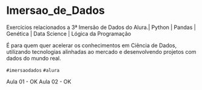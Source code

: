 # Imersao_de_Dados
Exercícios relacionados a 3ª Imersão de Dados do Alura.| Python | Pandas | Genética | Data Science | Lógica da Programação

É para quem quer acelerar os conhecimentos em Ciência de Dados, utilizando tecnologias alinhadas ao mercado e desenvolvendo projetos com dados do mundo real.

`#imersaodados` `#alura`

Aula 01 - OK
Aula 02 - OK

